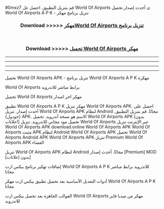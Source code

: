 #0mxz7 قم بتنزيل التطبيق. احصل عل World Of Airports  ى أحدث إصدار.تحميل World Of Airports  A P K - تنزيل برنامج مهكر



<div align="center">
<h3>Download >>>>> <a href="https://ar-sites.web.app/?ar= World Of Airports ">مهكرWorld Of Airports  تنزيل برنامج</a></h3><br>

<h3>Download >>>>> <a href="https://ar-sites.web.app/?ar= World Of Airports ">تحميل World Of Airports  مهكر</a></h3>
</div>


----------------------------------------------------------

----------------------------------------------------------

----------------------------------------------------------

----------------------------------------------------------


تحميل World Of Airports  APK - تنزيل برنامج World Of Airports  A P K مهكرة

World Of Airports  برابط مباشر للاندرويد

تحميل World Of Airports  مهكر اخر اصدار

تطبيق World Of Airports  A P K مهكر
تنزيل World Of Airports  APK. احصل على أحدث إصدار.
تنزيل World Of Airports  APK لنظام Android مجانًا.
قم بتنزيل التطبيق. {جودول} APK. الاسم هو نسخة أندرويد.
تحميل World Of Airports  APK [بدون اعلانات]
تحميل مود مجاني للاندرويد.
تنزيل World Of Airports  عبر الإنترنت
تنزيل World Of Airports  APK
download.online World Of Airports  APK
World Of Airports  مثبت APK لنظام Android
World Of Airports  APK
تحميل World Of Airports  Android APK
World Of Airports  APK تنزيل Premium
World Of Airports  APK الفضاء

تنزيل World Of Airports  APK لنظام Android مجانًا. أحدث إصدار [Premium] MOD [بدون إعلانات]

إضافات تهكير برنامج بيكس ارت World Of Airports  A P K للاندرويد برابط مباشر مجانا

أدوات التعديل الأساسية بعد تحميل تطبيق بيكس ارت مهكر World Of Airports  A P K مجانا

القوالب الجاهزة بعد تحميل بيكس ارت World Of Airports  مهكر من ميديا فاير للاندرويد



